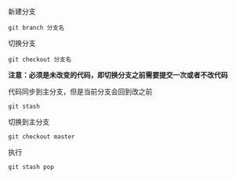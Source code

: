 新建分支
```
git branch 分支名
```

切换分支
```
git checkout 分支名
```
**注意：必须是未改变的代码，即切换分支之前需要提交一次或者不改代码**

代码同步到主分支，但是当前分支会回到改之前
```
git stash
```
切换到主分支
```
git checkout master
```
执行
```
git stash pop
```


